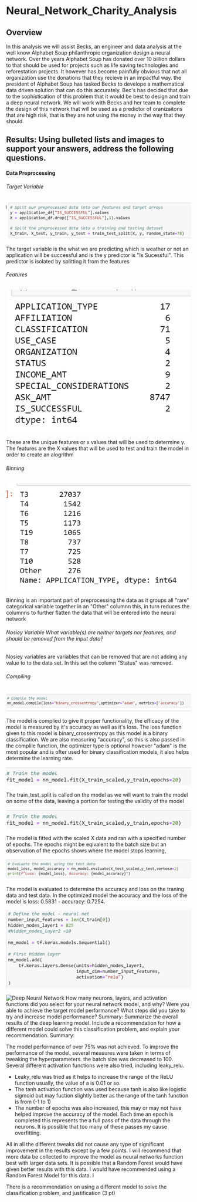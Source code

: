 # Neural_Network_Charity_Analysis

## Overview

In this analysis we will assist Becks, an engineer and data analysis at the well know Alphabet Soup philanthropic organization design a neural network. Over the years Alphabet Soup has donated over 10 billion dollars to that should be used for projects such as life saving technologies and reforestation projects. It however has become painfully obvious that not all organization use the donations that they recieve in an impactful way.  the president of Alphabet Soup has tasked Becks to develope a mathematical data driven solution that can do this accurately.  Bec's has decided that due to the sophistication of this problem that it would be best to design and train a deep neural network. We will work with Becks and her team to complete the design of this network that will be used as a predictor of oranizaitons that are high risk, that is they are not using the money in the way that they should.

## Results: Using bulleted lists and images to support your answers, address the following questions.

#### Data Preprocessing

###### Target Variable

![Target Variable](https://github.com/wallaceportia/Neural_Network_Charity_Analysis/blob/main/Resources/Resource_pics/Split_feature_target.PNG)

The target variable is the what we are predicting which is weather or not an application will be successful and is the y predictor is "Is Sucessful". This predictor is isolated by splitting it from the features

###### Features 
![Features](https://github.com/wallaceportia/Neural_Network_Charity_Analysis/blob/main/Resources/Resource_pics/Unique_Features.PNG)
 
 These are the unique features or x values that will be used to determine y. The features are the X values that will be used to test and train the model in order to create an alogrithm 

###### Binning

![Binning Variable](https://github.com/wallaceportia/Neural_Network_Charity_Analysis/blob/main/Resources/Resource_pics/Binning_2.PNG)

Binning is an important part of preprocessing the data as it groups all "rare" categorical variable together in an "Other" columnn this, in turn reduces the columnns to further flatten the data that will be entered into the neural network

###### Nosiey Variable What variable(s) are neither targets nor features, and should be removed from the input data?

Nosiey variables are variables that can be removed that are not adding any value to to the data set.  In this set the column "Status" was removed. 

###### Compiling

![Compile Model](https://github.com/wallaceportia/Neural_Network_Charity_Analysis/blob/main/Resources/Resource_pics/Compile_Model.PNG)

The model is complied to give it proper functionality, the efficacy of the model is measured by it's accuracy as well as it's loss. The loss function given to this model is binary_crossentropy as this model is a binary classification.  We are also measuring "accuracy", so this is also passed in the complile function, the optimizer type  is optional however "adam" is the most popular and is ofter used for binary classification models, it also helps determine the learning rate.

![Train Model](https://github.com/wallaceportia/Neural_Network_Charity_Analysis/blob/main/Resources/Resource_pics/Train_Test_Split.PNG)

The train_test_split is called on the model as we will want to train the model on some of the data, leaving a portion for testing the validity of the model 

![Fit the Model](https://github.com/wallaceportia/Neural_Network_Charity_Analysis/blob/main/Resources/Resource_pics/Fit_Model.PNG)

The model is fitted with the scaled X data and ran with a specified number of epochs.  The epochs might be eqivalent to the batch size but an observation of the epochs shows where the model stops learning,

![Evaluate Model](https://github.com/wallaceportia/Neural_Network_Charity_Analysis/blob/main/Resources/Resource_pics/Evaluate_Model.PNG)

The model is evaluated to determine the accuracy and loss on the traning data and test data. In the optimized model the accuracy and the loss of the model is loss: 0.5831 - accuracy: 0.7254.  

![Neural Network](https://github.com/wallaceportia/Neural_Network_Charity_Analysis/blob/main/Resources/Resource_pics/Hyper_Hidden_Nodes.PNG)


![Deep Neural Network]()
How many neurons, layers, and activation functions did you select for your neural network model, and why?
Were you able to achieve the target model performance?
What steps did you take to try and increase model performance?
Summary: Summarize the overall results of the deep learning model. Include a recommendation for how a different model could solve this classification problem, and explain your recommendation.
Summary:

The model performance of over 75% was not achieved. To improve the performance of the model, several measures were taken in terms of tweaking the hyperparameters.  the batch size was decreased to 100.  Several different activation functions were also tried, including leaky_relu.  

* Leaky_relu was tried as it helps to increase the range of the ReLU function usually, the value of a is 0.01 or so.
* The tanh activation function was used because tanh is also like logistic sigmoid but may fuction slightly better as the range of the tanh function is from (-1 to 1)
* The number of epochs was also increased, this may or may not have helped improve the accuracy of the model.  Each time an epoch is completed this represents the a full pass of the data through the neurons.  It is possible that too many of these passes my cause overfitting.  

All in all the different tweaks did not cause any type of significant improvement in the results except by a few points. I will recommend that more data be collected to improve the model as neural networks function best with larger data sets. It is possible that a Random Forest would have given better results with this data.  I would have recommended using a Random Forest Model for this data. I

There is a recommendation on using a different model to solve the classification problem, and justification (3 pt)
